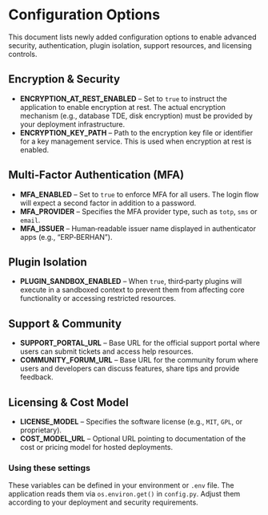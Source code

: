 # Configuration Options

This document lists newly added configuration options to enable advanced security, authentication, plugin isolation, support resources, and licensing controls.

## Encryption & Security

- **ENCRYPTION_AT_REST_ENABLED** – Set to `true` to instruct the application to enable encryption at rest. The actual encryption mechanism (e.g., database TDE, disk encryption) must be provided by your deployment infrastructure.
- **ENCRYPTION_KEY_PATH** – Path to the encryption key file or identifier for a key management service. This is used when encryption at rest is enabled.

## Multi‑Factor Authentication (MFA)

- **MFA_ENABLED** – Set to `true` to enforce MFA for all users. The login flow will expect a second factor in addition to a password.
- **MFA_PROVIDER** – Specifies the MFA provider type, such as `totp`, `sms` or `email`.
- **MFA_ISSUER** – Human‑readable issuer name displayed in authenticator apps (e.g., “ERP‑BERHAN”).

## Plugin Isolation

- **PLUGIN_SANDBOX_ENABLED** – When `true`, third‑party plugins will execute in a sandboxed context to prevent them from affecting core functionality or accessing restricted resources.

## Support & Community

- **SUPPORT_PORTAL_URL** – Base URL for the official support portal where users can submit tickets and access help resources.
- **COMMUNITY_FORUM_URL** – Base URL for the community forum where users and developers can discuss features, share tips and provide feedback.

## Licensing & Cost Model

- **LICENSE_MODEL** – Specifies the software license (e.g., `MIT`, `GPL`, or proprietary).
- **COST_MODEL_URL** – Optional URL pointing to documentation of the cost or pricing model for hosted deployments.

### Using these settings

These variables can be defined in your environment or `.env` file. The application reads them via `os.environ.get()` in `config.py`. Adjust them according to your deployment and security requirements.
